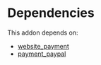 # Dependencies

This addon depends on:

- [website_payment](https://github.com/bringout/oca-ocb-website/tree/9965a93c2c7a8a1f9155e81e743ed695c59b8c50/odoo-bringout-oca-ocb-website_payment)
- [payment_paypal](../../odoo-bringout-oca-ocb-payment_paypal)
